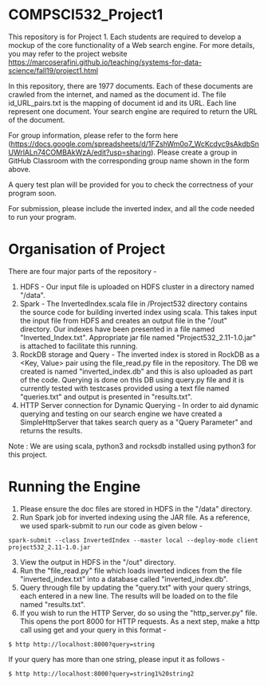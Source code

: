 # COMPSCI532_Project1

This repository is for Project 1. Each students are required to develop a mockup of the core functionality of a Web search engine. For more details, you may refer to the project website https://marcoserafini.github.io/teaching/systems-for-data-science/fall19/project1.html

In this repository, there are 1977 documents. Each of these documents are crawled from the internet, and named as the document id. The file id_URL_pairs.txt is the mapping of document id and its URL. Each line represent one document. Your search engine are required to return the URL of the document. 

For group information, please refer to the form here (https://docs.google.com/spreadsheets/d/1FZshWm0o7_WcKcdyc9sAkdbSnUWrlALn74COMBAkWzA/edit?usp=sharing). Please create a group in GitHub Classroom with the corresponding group name shown in the form above. 

A query test plan will be provided for you to check the correctness of your program soon. 

For submission, please include the inverted index, and all the code needed to run your program. 

# Organisation of Project 
There are four major parts of the repository -
1. HDFS -
Our input file is uploaded on HDFS cluster in a directory named "/data".
2. Spark -
The InvertedIndex.scala file in /Project532 directory contains the source code for building inverted index using scala.
This takes input the input file from HDFS and creates an output file in the "/out" directory. Our indexes have been presented in a file named "Inverted_Index.txt".
Appropriate jar file named "Project532_2.11-1.0.jar" is attached to facilitate this running.
3. RockDB storage and Query -
The inverted index is stored in RockDB as a <Key, Value> pair using the file_read.py file in the repository.
The DB we created is named "inverted_index.db" and this is also uploaded as part of the code.
Querying is done on this DB using query.py file and it is currently tested with testcases provided using a text file named "queries.txt" and output is presented in "results.txt".
4. HTTP Server connection for Dynamic Querying -
In order to aid dynamic querying and testing on our search engine we have created a SimpleHttpServer that takes search query as a "Query Parameter" and returns the results.

Note : We are using scala, python3 and rocksdb installed using python3 for this project.

# Running the Engine
1. Please ensure the doc files are stored in HDFS in the "/data" directory.
2. Run Spark job for inverted indexing using the JAR file. As a reference, we used spark-submit to run our code as given below -
```
spark-submit --class InvertedIndex --master local --deploy-mode client project532_2.11-1.0.jar
```
3. View the output in HDFS in the "/out" directory.
4. Run the "file_read.py" file which loads inverted indices from the file "inverted_index.txt" into a database called "inverted_index.db".
5. Query through file by updating the "query.txt" with your query strings, each entered in a new line. The results will be loaded on to the file named "results.txt".
6. If you wish to run the HTTP Server, do so using the "http_server.py" file. This opens the port 8000 for HTTP requests. As a next step, make a http call using get and your query in this format -
```
$ http http://localhost:8000?query=string
```
If your query has more than one string, please input it as follows -
```
$ http http://localhost:8000?query=string1%20string2
```
